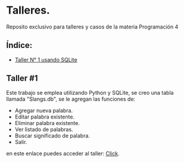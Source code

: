 # Talleres.
Reposito exclusivo para talleres y casos de la materia Programación 4

## Índice:
* [Taller N° 1 usando SQLite](#id1)



## Taller #1<a name="id1"></a>
Este trabajo se emplea utilizando Python y SQLite, se creo una tabla llamada "Slangs.db", se le agregan las funciones de:

* Agregar nueva palabra.
* Editar palabra existente.
* Eliminar palabra existente.
* Ver listado de palabras.
* Buscar significado de palabra.
* Salir.

en este enlace puedes acceder al taller: [Click](https://github.com/IsaacJSandovalC/programacion4/blob/main/taller_1.py).
